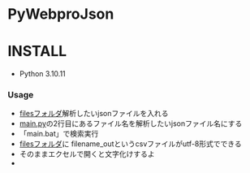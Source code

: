 # PyWebproJson

# INSTALL

- Python 3.10.11


### Usage
- [filesフォルダ](/files/)解析したいjsonファイルを入れる
- [main.py](/main.py)の2行目にあるファイル名を解析したいjsonファイル名にする
- 「main.bat」で検索実行
- [filesフォルダ](/files/)に filename_outというcsvファイルがutf-8形式でできる
- そのままエクセルで開くと文字化けするよ
- 